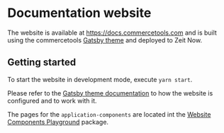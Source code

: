 # Documentation website

The website is available at https://docs.commercetools.com and is built using the commercetools [Gatsby theme](https://github.com/commercetools/commercetools-docs-kit) and deployed to Zeit Now.

## Getting started

To start the website in development mode, execute `yarn start`.

Please refer to the [Gatsby theme documentation](https://github.com/commercetools/commercetools-docs-kit) to how the website is configured and to work with it.

The pages for the `application-components` are located int the [Website Components Playground](../website-components-playground) package.
